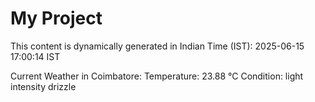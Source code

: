 # My Project

This content is dynamically generated in Indian Time (IST): 2025-06-15 17:00:14 IST


Current Weather in Coimbatore:
Temperature: 23.88 °C
Condition: light intensity drizzle
